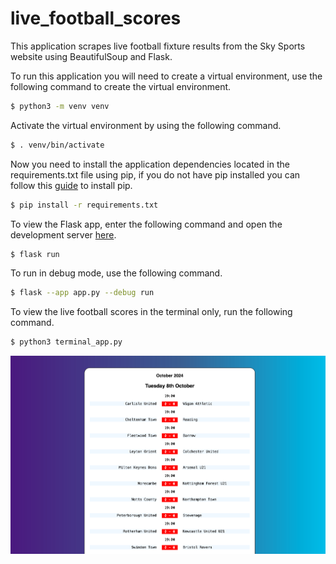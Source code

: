 # live_football_scores

This application scrapes live football fixture results from the Sky Sports website using BeautifulSoup and Flask. 

To run this application you will need to create a virtual environment, use the following command to create the virtual environment.

```bash
$ python3 -m venv venv
```

Activate the virtual environment by using the following command.

```bash
$ . venv/bin/activate
```

Now you need to install the application dependencies located in the requirements.txt file using pip, if you do not have pip installed you can follow this [guide](https://pypi.org/project/pip/) to install pip.

```bash
$ pip install -r requirements.txt
```

To view the Flask app, enter the following command and open the development server [here](http://127.0.0.1:5000).

```bash
$ flask run
```

To run in debug mode, use the following command.

```bash 
$ flask --app app.py --debug run
```

To view the live football scores in the terminal only, run the following command.

```bash
$ python3 terminal_app.py
```

![An image displaying the live_football_scores webpage](/images/live_football_scoresv2.png)
